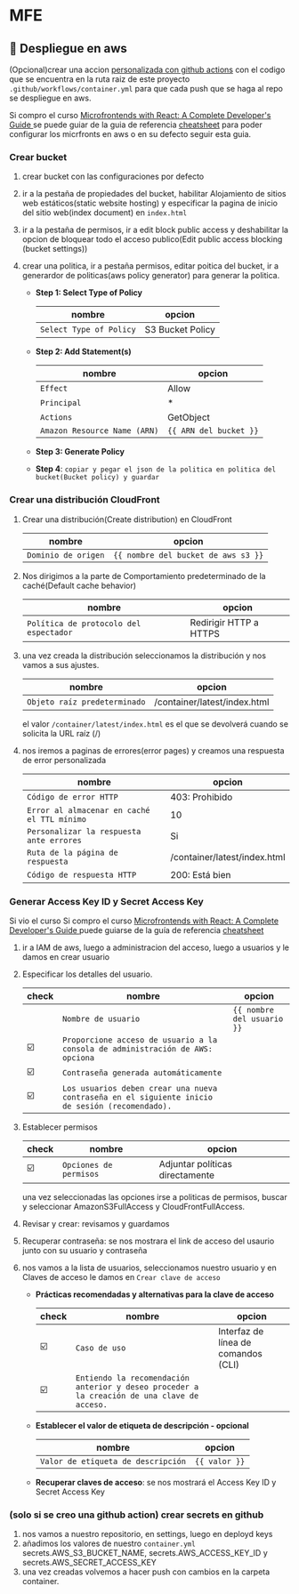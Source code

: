 # MFE

## 🚀 Despliegue en aws
(Opcional)crear una accion [personalizada con github actions](https://docs.github.com/es/actions/quickstart) con el codigo que se encuentra en la ruta raiz de este proyecto `.github/workflows/container.yml` para que cada push que se haga al repo se despliegue en aws.

Si compro el curso [Microfrontends with React: A Complete Developer's Guide
](https://www.udemy.com/course/microfrontend-course/?couponCode=MCLARENT71824) se puede guiar de la guia de referencia [cheatsheet](https://www.udemy.com/course/microfrontend-course/learn/lecture/33274448#questions) para poder configurar los micrfronts en aws o en su defecto seguir esta guia.

### Crear bucket 

1. crear bucket con las configuraciones por defecto

2. ir a la pestaña de propiedades del bucket, habilitar Alojamiento de sitios web estáticos(static website hosting) y especificar la pagina de inicio del sitio web(index document) en `index.html`

3. ir a la pestaña de permisos, ir a edit block public access y deshabilitar la opcion de bloquear todo el acceso publico(Edit public access blocking (bucket settings))

4. crear una politica, ir a pestaña permisos,  editar poitica del bucket, ir a generardor de politicas(aws policy generator) para generar la politica.

   - **Step 1: Select Type of Policy**

      | nombre     | opcion     |
      | ---------- | --------------- |
      | `Select Type of Policy`    | S3 Bucket Policy          |

   - **Step 2: Add Statement(s)**

      | nombre     | opcion     |
      | ---------- | --------------- |
      | `Effect`    | Allow          |
      | `Principal` | *              |
      | `Actions`  | GetObject       |
      | `Amazon Resource Name (ARN)`  | `{{ ARN del bucket }}` |

   - **Step 3: Generate Policy**
   - **Step 4**: `copiar y pegar el json de la politica en politica del bucket(Bucket policy) y guardar`

### Crear una distribución CloudFront

1. Crear una distribución(Create distribution) en CloudFront

   | nombre     | opcion     |
   | ---------- | --------------- |
   | `Dominio de origen`    | `{{ nombre del bucket de aws s3 }}`          |

2. Nos dirigimos a la parte de Comportamiento predeterminado de la caché(Default cache behavior)

   | nombre     | opcion     |
   | ---------- | --------------- |
   | `Política de protocolo del espectador`    | Redirigir HTTP a HTTPS          |

3. una vez creada la distribución seleccionamos la distribución y nos vamos a sus ajustes.

   | nombre     | opcion     |
   | ---------- | --------------- |
   | `Objeto raíz predeterminado`    | /container/latest/index.html          |

   el valor `/container/latest/index.html` es el que se devolverá cuando se solicita la URL raíz (/)
4. nos iremos a paginas de errores(error pages) y creamos una respuesta de error personalizada

   | nombre     | opcion     |
   | ---------- | --------------- |
   | `Código de error HTTP`    | 403: Prohibido         |
   | `Error al almacenar en caché el TTL mínimo` | 10              |
   | `Personalizar la respuesta ante errores`  | Si       |
   | `Ruta de la página de respuesta`  | /container/latest/index.html |
   | `Código de respuesta HTTP`  | 200: Está bien |

### Generar Access Key ID y Secret Access Key

Si vio el curso Si compro el curso [Microfrontends with React: A Complete Developer's Guide
](https://www.udemy.com/course/microfrontend-course/?couponCode=MCLARENT71824) puede guiarse de la guía de referencia [cheatsheet](https://www.udemy.com/course/microfrontend-course/learn/lecture/30889004#overview)

1. ir a IAM de aws, luego a administracion del acceso, luego a usuarios y le damos en crear usuario

2. Especificar los detalles del usuario.

   | check      | nombre     | opcion     |
   | ---------- | ---------- | --------------- |
   |            | `Nombre de usuario`    | `{{ nombre del usuario }}`        |
   |      ☑️      | `Proporcione acceso de usuario a la consola de administración de AWS: opciona` |               |
   |      ☑️      | `Contraseña generada automáticamente` |              |
   |      ☑️      | `Los usuarios deben crear una nueva contraseña en el siguiente inicio de sesión (recomendado).` |  |

3. Establecer permisos

   | check      | nombre     | opcion     |
   | ---------- | ---------- | --------------- |
   |      ☑️    | `Opciones de permisos`    | Adjuntar políticas directamente       |

   una vez seleccionadas las opciones irse a politicas de permisos, buscar y seleccionar AmazonS3FullAccess y CloudFrontFullAccess.
4. Revisar y crear: revisamos y guardamos
5. Recuperar contraseña: se nos mostrara el link de acceso del usaurio junto con su usuario y contraseña
6. nos vamos a la lista de usuarios, seleccionamos nuestro usuario y en Claves de acceso le damos en `Crear clave de acceso`

   - **Prácticas recomendadas y alternativas para la clave de acceso**

      | check      | nombre     | opcion     |
      | ---------- | ---------- | --------------- |
      |      ☑️    | `Caso de uso`    | Interfaz de línea de comandos (CLI)      |
      |      ☑️    | `Entiendo la recomendación anterior y deseo proceder a la creación de una clave de acceso.`    |    |
   - **Establecer el valor de etiqueta de descripción - opcional**

       | nombre     | opcion     |
       | ---------- | --------------- |
       | `Valor de etiqueta de descripción`    | `{{ valor }}`        |

   - **Recuperar claves de acceso**: se nos mostrará el Access Key ID y Secret Access Key

### (solo si se creo una github action) crear secrets en github
1. nos vamos a nuestro repositorio, en settings, luego en deployd keys 
2. añadimos los valores de nuestro `container.yml` secrets.AWS_S3_BUCKET_NAME, secrets.AWS_ACCESS_KEY_ID y secrets.AWS_SECRET_ACCESS_KEY
3. una vez creadas volvemos a hacer push con cambios en la carpeta container.